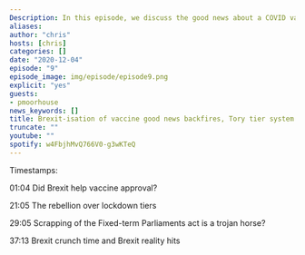 ```yaml
---
Description: In this episode, we discuss the good news about a COVID vaccine, the claim that Brexit sped-up the approval process, the Conservative rebellion against lockdown tiers, the scrapping of the Fixed-term Parliaments Act, the looming deadline for Brexit talks - and the obsession with fishing over other industry - and the reality of Brexit hits people with holiday homes in the E.U.
aliases:
author: "chris"
hosts: [chris]
categories: []
date: "2020-12-04"
episode: "9"
episode_image: img/episode/episode9.png
explicit: "yes"
guests:
- pmoorhouse
news_keywords: []
title: Brexit-isation of vaccine good news backfires, Tory tier system rebellion, scrapping of FTP Act, Brexit deadline looms.
truncate: ""
youtube: ""
spotify: w4FbjhMvQ766V0-g3wKTeQ
---
```



Timestamps:

01:04 Did Brexit help vaccine approval?

21:05 The rebellion over lockdown tiers

29:05 Scrapping of the Fixed-term Parliaments act is a trojan horse?

37:13 Brexit crunch time and Brexit reality hits
